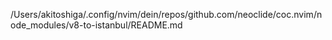 /Users/akitoshiga/.config/nvim/dein/repos/github.com/neoclide/coc.nvim/node_modules/v8-to-istanbul/README.md